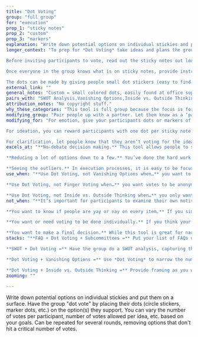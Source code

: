 ```yaml
---
title: "Dot Voting"
group: "full group"
for: "execution"
prop_1: "sticky notes"
prop_2: "custom"
prop_3: "markers"
explanation: "Write down potential options on individual stickies and put them on a surface. Have the group \"dot vote\" by placing their dots (circle stickers, marker dots, etc.) on the option(s) they support. You can vary the number of votes per participant, number of votes allowed per idea, etc. based on your goals. Can be repeated for several rounds, removing options that don\'t hit a critical number of votes."
longer_context: "To prep for *Dot Voting* take ideas and plans the group has identified they want to vote on and write them up on sticky notes, one idea per sticky note. Place these sticky notes in a place that is easily accessible for the group. Everyone will need to be able to see and to interact with the sticky notes. Writing with markers can help make the writing more bold and legible from a distance.

Before inviting participants to vote, read out the sticky notes out loud for everyone to hear (or ask a participant to volunteer to do this). You can do this in addition to having all the participants read the sticky notes before voting. Regardless of your method of review, do not have people begin voting until everyone has had a chance to review the sticky notes they’ll be voting on.

Once everyone in the group knows what is on sticky notes, provide instructions and rules for voting. The instructions and rules should include; (1) where people should place their dots (2) how many votes each person gets (3) how they can allocate their votes. For example, “Everyone is going to have the next few minutes to cast their votes, everyone has five votes. You can split these votes up between whatever number of sticky notes you would like or cast all of your votes for one sticky note. You’ll vote by placing your dot on the sticky note that you’re voting for.”

The dots can be made by giving people small dot stickers (easy to find at office supply stores) or by giving everyone a marker they can use to create a dot to cast their votes. "
external_link: ""
general_notes: "Custom = small colored dots, easily found at office supply stores, could use markers (and just color the dots) in a pinch"
pairs_with: "SWOT Analysis,Vanishing Options,Inside vs. Outside Thinking,Frequently Asked Questions"
attribution_notes: "No copyright stuff."
why_these_categories: "This tool is full group because the focus is for all group members to decide what ideas or plans to focus on, providing a structured and relatively quick way to hear everyone’s priorities among a large set of options. Dot Voting enables simple decision-making and a clear way for the group to direct future plans."
modifying_group: "Pair people up with a partner. Let them know as a ‘partner pair’ they have a certain number of votes to cast and that they need to decide together how to cast their votes. Give them 2-3 minutes to discuss how they want to allocate their votes, then ask for one member of each pair to go up and cast their votes."
modifying_for: "For emotion, give your participants dots or markers of several different colors, and create a bunch of emotion stickies (e.g., \"excited,\" \"nervous,\" \"angry,\" \"anxious,\" \"happy,\" \"content,\" \"regretful\"). Give the group a prompt, and ask them to put their (specified) color dot on the emotion that best describes how that prompt makes them feel. For example, \"Using your green dot, tell me how you feel about...\" Change the color and give another prompt. Repeat. After all the votes, note the different reactions to the different statements.

For ideation, you can reward participants with one dot per sticky note idea they generate for voting. If someone comes up with five ideas and gives you five stickies, they get five dots. Consider amending the rules to allow participants to put multiple dots on the ideas they love (to add more value to their extra dots). And be sure to decide beforehand whether or not you’ll let people vote on their own ideas (in general, we suggest you forbid this).

For clarification, let people know that they aren’t voting for the ideas that they want to advance, but for the ideas that they feel confused about or want more information about. So, in the end, the most voted idea shouldn’t be “the best one,” but the most ambiguous, unclear, or in need of explaining."
excels_at: "**No-debate decision making.** This tool allows people to simply vote without explanation. There is no talking (other than to read out the sticky notes) between participants which can be a relief when a lot of decision-making processes are conversation-heavy.

**Reducing a lot of options down to a few.** You’ve done the hard work of generating all the ideas, this card allows you to reduce those ideas down to just the ones that are worth keeping around.

**Seeing the outliers.** In execution processes, it is easy to be focused on what most of the group wants, but there are times when it’s important to know where are they outliers? What are things that only one person is thinking about or wanting? This tool allows you to assess the majority while also making it clear what is important to even just one participant in the room."
use_when: "**Use Dot Voting, not Vanishing Options when…** you want to be able to see the full spread of votes. Dot Voting allows you to see where the majority is, but also which items only had one or two votes.

**Use Dot Voting, not Finger Voting when…** you want votes to be anonymous. Dot Voting allows you to see everyone’s votes without seeing what each person is voting for.

**Use Dot Voting, not Inside vs. Outside Thinking when…** you only want to focus on the opinions of the people in the room speaking for themselves."
not_when: "**It’s important for participants to examine their own motivations.** In *Dot Voting* participants don’t have to share or even understand the motivations for their decisions. When it’s important for participants to have a clear understanding of their motivations and be able to share that thought process with others, we’d recommend *5 Why’s* instead.

**You want to know if people are yay or nay on every item.** If you simply need a “yes” or “no” on each idea from the group consider *Heads Down, Hands Up* instead.

**You want or need voting to be done individually.** If you think your group may be swayed by each other’s opinions or reluctant to vote for what they truly want in front of each other consider *Rank Order Voting* instead.

**You want to make a final decision.** While this tool is great for narrowing the options down, the amount of options on the table and the lack of conversation within the group about their votes makes it an unhelpful last step. Consider *Vanishing Options* or *What’s the MVP?* instead."
stacks: "**FAQ + Dot Voting + Subcommittees =** Put your list of FAQs up on a surface that is dot-vote-friendly. Allow all of your participants to cast their votes for questions that they want answers to (limit the votes to one or two per person), then break them into subcommittees to answer the questions that get the most votes.

**SWOT + Dot Voting =** Have the group do a SWOT analysis, capturing the different sections on individual sticky notes. After participants to vote on what strengths and opportunities they have identified are most important to them for the final project to incorporate.

**Dot Voting + Vanishing Options =** Use *Dot Voting* to narrow the number of ideas or plans on the table. Then with those few final options, use *Vanishing Options* to narrow the final ideas down to one.

**Dot Voting + Inside vs. Outside Thinking =** Provide framing as you would for *Inside vs. Outside Thinking* prompting the group to consider the options on the sticky notes from an “insider” and “outsider” viewpoints. Have participants vote using one color dots to vote from an “insider” perspective and use different color dots to cast votes from their “outsider” perspective."
zooming: ""

---
```


Write down potential options on individual stickies and put them on a surface. Have the group "dot vote" by placing their dots (circle stickers, marker dots, etc.) on the option(s) they support. You can vary the number of votes per participant, number of votes allowed per idea, etc. based on your goals. Can be repeated for several rounds, removing options that don't hit a critical number of votes.
